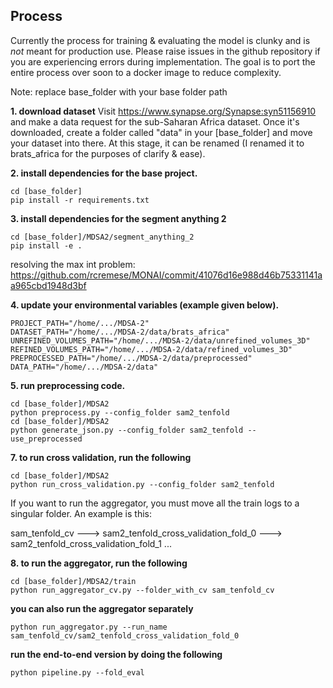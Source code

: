 ## Process
Currently the process for training & evaluating the model is clunky and is *not* meant for production use. Please raise issues in the github repository if you are experiencing errors during implementation. The goal is to port the entire process over soon to a docker image to reduce complexity. 

Note: replace base_folder with your base folder path

**1. download dataset**
Visit https://www.synapse.org/Synapse:syn51156910 and make a data request for the sub-Saharan Africa dataset. Once it's downloaded, create a folder called "data" in your [base_folder] and move your dataset into there. At this stage, it can be renamed (I renamed it to brats_africa for the purposes of clarify & ease).

**2. install dependencies for the base project.**
```
cd [base_folder]
pip install -r requirements.txt
```

**3. install dependencies for the segment anything 2**
```
cd [base_folder]/MDSA2/segment_anything_2
pip install -e .
```
resolving the max int problem: https://github.com/rcremese/MONAI/commit/41076d16e988d46b75331141aa965cbd1948d3bf

**4. update your environmental variables (example given below).**
```
PROJECT_PATH="/home/.../MDSA-2"
DATASET_PATH="/home/.../MDSA-2/data/brats_africa"
UNREFINED_VOLUMES_PATH="/home/.../MDSA-2/data/unrefined_volumes_3D"
REFINED_VOLUMES_PATH="/home/.../MDSA-2/data/refined_volumes_3D"
PREPROCESSED_PATH="/home/.../MDSA-2/data/preprocessed"
DATA_PATH="/home/.../MDSA-2/data"
```

**5. run preprocessing code.**
```
cd [base_folder]/MDSA2
python preprocess.py --config_folder sam2_tenfold
cd [base_folder]/MDSA2
python generate_json.py --config_folder sam2_tenfold --use_preprocessed
```
**7. to run cross validation, run the following**
```
cd [base_folder]/MDSA2
python run_cross_validation.py --config_folder sam2_tenfold
```
If you want to run the aggregator, you must move all the train logs to a singular folder. An example is this:

sam_tenfold_cv
---> sam2_tenfold_cross_validation_fold_0
---> sam2_tenfold_cross_validation_fold_1
...

**8. to run the aggregator, run the following**
```
cd [base_folder]/MDSA2/train
python run_aggregator_cv.py --folder_with_cv sam_tenfold_cv
```

**you can also run the aggregator separately**

`python run_aggregator.py --run_name sam_tenfold_cv/sam2_tenfold_cross_validation_fold_0`


**run the end-to-end version by doing the following**

`python pipeline.py --fold_eval`